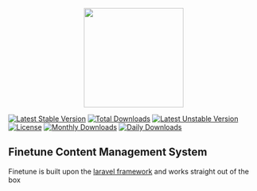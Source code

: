 <p align="center"><img src="http://finetunecms.co.uk/identity.svg" style="width:200px;"></p>

[![Latest Stable Version](https://poser.pugx.org/finetune/finetune/v/stable)](https://packagist.org/packages/finetune/finetune)
[![Total Downloads](https://poser.pugx.org/finetune/finetune/downloads)](https://packagist.org/packages/finetune/finetune)
[![Latest Unstable Version](https://poser.pugx.org/finetune/finetune/v/unstable)](https://packagist.org/packages/finetune/finetune)
[![License](https://poser.pugx.org/finetune/finetune/license)](https://packagist.org/packages/finetune/finetune)
[![Monthly Downloads](https://poser.pugx.org/finetune/finetune/d/monthly)](https://packagist.org/packages/finetune/finetune)
[![Daily Downloads](https://poser.pugx.org/finetune/finetune/d/daily)](https://packagist.org/packages/finetune/finetune)

## Finetune Content Management System

Finetune is built upon the <a href="https://github.com/laravel/laravel">laravel framework</a> and works straight out of the box


